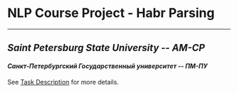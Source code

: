 # NLP Course Project - Habr Parsing
---
## _Saint Petersburg State University -- AM-CP_
#### _Санкт-Петербургский Государственный университет -- ПМ-ПУ_

See [Task Description](https://github.com/WhiteSpirt25/HabrParsingUniProject/blob/main/TaskDescription.pdf) for more details.
